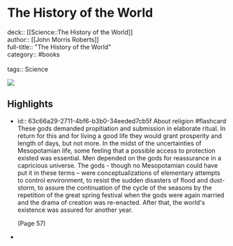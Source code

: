 # The History of the World

deck:: [[Science::The History of the World]]\
author:: [[John Morris Roberts]]\
full-title:: "The History of the World"\
category:: #books\
\
tags:: Science  

![](https://books.google.com/books/content?id=A2cfZkU5aQgC&printsec=frontcover&img=1&zoom=5&edge=curl&source=public)
## Highlights
- id:: 63c66a29-2711-4bf6-b3b0-34eeded7cb5f
   About religion #flashcard 
    These gods demanded propitiation and submission in elaborate ritual. In return for this and for living a good life they would grant prosperity and length of days, but not more. In the midst of the uncertainties of Mesopotamian life, some feeling that a possible access to protection existed was essential. Men depended on the gods for reassurance in a capricious universe. The gods - though no Mesopotamian could have put it in these terms – were conceptualizations of elementary attempts to control environment, to resist the sudden disasters of flood and dust-storm, to assure the continuation of the cycle of the seasons by the repetition of the great spring festival when the gods were again married and the drama of creation was re-enacted. After that, the world's existence was assured for another year.
  
     (Page 57)
-